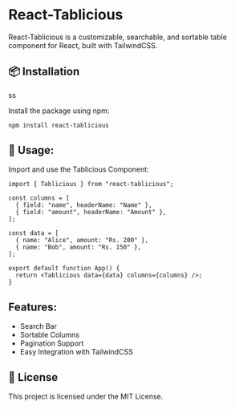 # React-Tablicious

React-Tablicious is a customizable, searchable, and sortable table component for React, built with TailwindCSS.

## 📦 Installation

ss

Install the package using npm:

```bash
npm install react-tablicious
```

## 🚀 Usage:

Import and use the Tablicious Component:

```
import { Tablicious } from "react-tablicious";

const columns = [
  { field: "name", headerName: "Name" },
  { field: "amount", headerName: "Amount" },
];

const data = [
  { name: "Alice", amount: "Rs. 200" },
  { name: "Bob", amount: "Rs. 150" },
];

export default function App() {
  return <Tablicious data={data} columns={columns} />;
}
```

## Features:

- Search Bar
- Sortable Columns
- Pagination Support
- Easy Integration with TailwindCSS

## 📜 License

This project is licensed under the MIT License.
